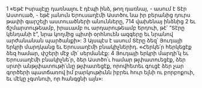 1 «Եթէ Իսրայէլը դառնալու է դէպի ինձ, թող դառնայ, - ասում է Տէր Աստուած, -
եթէ յանուն Երուսաղէմի Աստծու նա իր բերանից դուրս թափի գարշելի աստուածների անունները,
714 վախենայ ինձնից
2 եւ ճշմարտութեամբ, իրաւամբ ու արդարութեամբ երդուի,
թէ՝ “Տէրը կենդանի է”,
նրա կողմից պիտի օրհնուեն ազգերը
եւ նրանով արժանանան պարծանքի»:
3 Այսպէս է ասում Տէրը ձեզ՝ Յուդայի երկրի մարդկանց
եւ Երուսաղէմի բնակիչներիդ.
«Հերկե՛ր հերկեցէք ձեզ համար, փշերի մէջ մի՛ սերմանէք:
4 Յուդայի երկրի մարդի՛կ եւ Երուսաղէմի բնակիչնե՛ր,
ձեր Աստծո՛ւ համար թլփատուեցէք, ձեր սրտի անթլփատութի՛ւնը թլփատեցէք,
որովհետեւ գուցէ ձեր չար գործերի պատճառով
իմ բարկութիւնն իբրեւ հուր ելնի ու բորբոքուի,
եւ մէկը չգտնուի, որ հանգցնի այն»:
